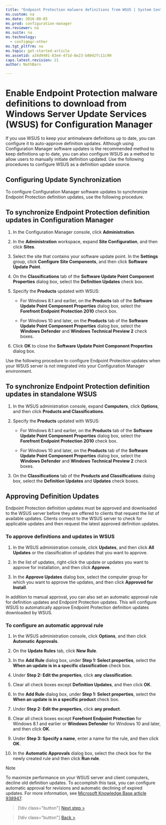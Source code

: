 ```yaml
---
title: "Endpoint Protection malware definitions from WSUS | System Center Configuration Manager"
ms.custom: na
ms.date: 2016-08-05
ms.prod: configuration-manager
ms.reviewer: na
ms.suite: na
ms.technology:
  - configmgr-other
ms.tgt_pltfrm: na
ms.topic: get-started-article
ms.assetid: a34d9401-83e4-471d-8e23-b8042fc11c90
caps.latest.revision: 21
author: NathBarn

---
```


# Enable Endpoint Protection malware definitions to download from Windows Server Update Services (WSUS) for Configuration Manager
 If you use WSUS to keep your antimalware definitions up to date, you can configure it to auto-approve definition updates. Although using Configuration Manager software updates is the recommended method to keep definitions up to date, you can also configure WSUS as a method to allow users to manually initiate definition updated. Use the following procedures to configure WSUS as a definition update source.

## Configuring Update Synchronization
 To configure Configuration Manager software updates to synchronize Endpoint Protection definition updates, use the following procedure.

## To synchronize Endpoint Protection definition updates in Configuration Manager

1.  In the Configuration Manager console, click **Administration**.

2.  In the **Administration** workspace, expand **Site Configuration**, and then click **Sites**.

3.  Select the site that contains your software update point. In the **Settings** group, click **Configure Site Components**, and then click **Software Update Point**.

4.  On the **Classifications** tab of the **Software Update Point Component Properties** dialog box, select the **Definition Updates** check box.

5.  Specify the **Products** updated with WSUS:

    -   For Windows 8.1 and earlier, on the **Products** tab of the **Software Update Point Component Properties** dialog box, select the **Forefront Endpoint Protection 2010** check box.

    -   For Windows 10 and later, on the **Products** tab of the **Software Update Point Component Properties** dialog box, select the **Windows Defender** and **Windows Technical Preview 2** check boxes.

6.  Click **OK** to close the **Software Update Point Component Properties** dialog box.

 Use the following procedure to configure Endpoint Protection updates when your WSUS server is not integrated into your Configuration Manager environment.

## To synchronize Endpoint Protection definition updates in standalone WSUS

1.  In the WSUS administration console, expand **Computers**, click **Options**, and then click **Products and Classifications**.

2.  Specify the **Products** updated with WSUS:

    -   For Windows 8.1 and earlier, on the **Products** tab of the **Software Update Point Component Properties** dialog box, select the **Forefront Endpoint Protection 2010** check box.

    -   For Windows 10 and later, on the **Products** tab of the **Software Update Point Component Properties** dialog box, select the **Windows Defender** and **Windows Technical Preview 2** check boxes.

3.  On the **Classifications** tab of the **Products and Classifications** dialog box, select the **Definition Updates** and **Updates** check boxes.

## Approving Definition Updates
 Endpoint Protection definition updates must be approved and downloaded to the WSUS server before they are offered to clients that request the list of available updates. Clients connect to the WSUS server to check for applicable updates and then request the latest approved definition updates.

### To approve definitions and updates in WSUS

1.  In the WSUS administration console, click **Updates**, and then click **All Updates** or the classification of updates that you want to approve.

2.  In the list of updates, right-click the update or updates you want to approve for installation, and then click **Approve**.

3.  In the **Approve Updates** dialog box, select the computer group for which you want to approve the updates, and then click **Approved for Install**.

 In addition to manual approval, you can also set an automatic approval rule for definition updates and Endpoint Protection updates. This will configure WSUS to automatically approve Endpoint Protection definition updates downloaded by WSUS.

### To configure an automatic approval rule

1.  In the WSUS administration console, click **Options**, and then click **Automatic Approvals**.

2.  On the **Update Rules** tab, click **New Rule**.

3.  In the **Add Rule** dialog box, under **Step 1: Select properties**, select the **When an update is in a specific classification** check box.

4.  Under **Step 2: Edit the properties**, click **any classification**.

5.  Clear all check boxes except **Definition Updates**, and then click **OK**.

6.  In the **Add Rule** dialog box, under **Step 1: Select properties**, select the **When an update is in a specific product** check box.

7.  Under **Step 2: Edit the properties**, click **any product**.

8.  Clear all check boxes except **Forefront Endpoint Protection** for Windows 8.1 and earlier or **Windows Defender** for Windows 10 and later, and then click **OK**.

9. Under **Step 3: Specify a name**, enter a name for the rule, and then click **OK**.

10. In the **Automatic Approvals** dialog box, select the check box for the newly created rule and then click **Run rule**.

> [!NOTE]
>  To maximize performance on your WSUS server and client computers, decline old definition updates. To accomplish this task, you can configure automatic approval for revisions and automatic declining of expired updates. For more information, see [Microsoft Knowledge Base article 938947](http://go.microsoft.com/fwlink/p/?LinkId=204078).

> [!div class="button"]
[Next step >](endpoint-antimalware-policies.md)

> [!div class="button"]
[Back >](endpoint-configure-alerts.md)
